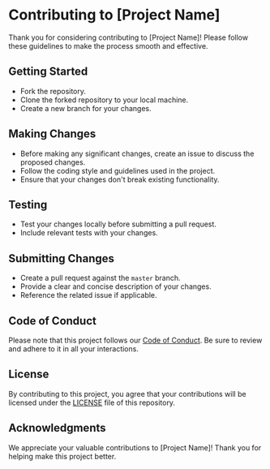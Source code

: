 # Contributing to [Project Name]

Thank you for considering contributing to [Project Name]! Please follow these guidelines to make the process smooth and effective.

## Getting Started

- Fork the repository.
- Clone the forked repository to your local machine.
- Create a new branch for your changes.

## Making Changes

- Before making any significant changes, create an issue to discuss the proposed changes.
- Follow the coding style and guidelines used in the project.
- Ensure that your changes don't break existing functionality.

## Testing

- Test your changes locally before submitting a pull request.
- Include relevant tests with your changes.

## Submitting Changes

- Create a pull request against the `master` branch.
- Provide a clear and concise description of your changes.
- Reference the related issue if applicable.

## Code of Conduct

Please note that this project follows our [Code of Conduct](CODE_OF_CONDUCT.md). Be sure to review and adhere to it in all your interactions.

## License

By contributing to this project, you agree that your contributions will be licensed under the [LICENSE](LICENSE) file of this repository.

## Acknowledgments

We appreciate your valuable contributions to [Project Name]! Thank you for helping make this project better.

